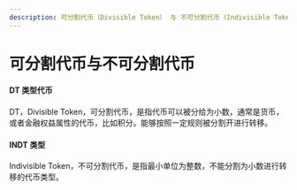 ```yaml
---
description: 可分割代币（Divisible Token） 与 不可分割代币（Indivisible Token）
---
```


# 可分割代币与不可分割代币

#### DT 类型代币

DT，Divisible Token，可分割代币，是指代币可以被分给为小数，通常是货币，或者金融权益属性的代币，比如积分。能够按照一定规则被分割开进行转移。

#### INDT 类型

Indivisible Token，不可分割代币，是指最小单位为整数，不能分割为小数进行转移的代币类型。

